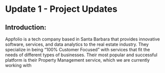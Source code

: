 # Update 1 - Project Updates #

## Introduction: ##

Appfolio is a tech company based in Santa Barbara that provides innovative software, services, and data analytics to the real estate industry.  They specialize in being “100% Customer Focused” with services that fit the needs of different types of businesses. Their most popular and successful platform is their Property Management service, which we are currently working with
